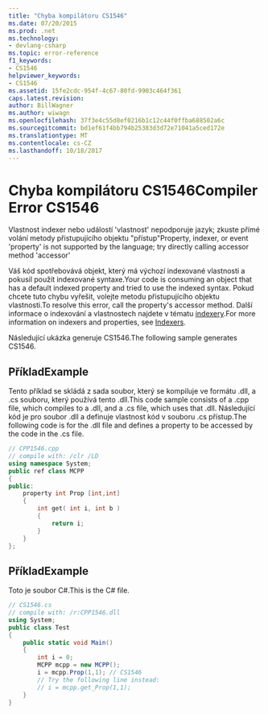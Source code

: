 ```yaml
---
title: "Chyba kompilátoru CS1546"
ms.date: 07/20/2015
ms.prod: .net
ms.technology:
- devlang-csharp
ms.topic: error-reference
f1_keywords:
- CS1546
helpviewer_keywords:
- CS1546
ms.assetid: 15fe2cdc-954f-4c67-80fd-9903c464f361
caps.latest.revision: 
author: BillWagner
ms.author: wiwagn
ms.openlocfilehash: 37f3e4c55d8ef0216b1c12c44f0ffba688502a6c
ms.sourcegitcommit: bd1ef61f4bb794b25383d3d72e71041a5ced172e
ms.translationtype: MT
ms.contentlocale: cs-CZ
ms.lasthandoff: 10/18/2017
---
```

# <a name="compiler-error-cs1546"></a><span data-ttu-id="7e046-102">Chyba kompilátoru CS1546</span><span class="sxs-lookup"><span data-stu-id="7e046-102">Compiler Error CS1546</span></span>
<span data-ttu-id="7e046-103">Vlastnost indexer nebo událostí 'vlastnost' nepodporuje jazyk; zkuste přímé volání metody přistupujícího objektu "přístup"</span><span class="sxs-lookup"><span data-stu-id="7e046-103">Property, indexer, or event 'property' is not supported by the language; try directly calling accessor method 'accessor'</span></span>  
  
 <span data-ttu-id="7e046-104">Váš kód spotřebovává objekt, který má výchozí indexované vlastnosti a pokusil použít indexované syntaxe.</span><span class="sxs-lookup"><span data-stu-id="7e046-104">Your code is consuming an object that has a default indexed property and tried to use the indexed syntax.</span></span> <span data-ttu-id="7e046-105">Pokud chcete tuto chybu vyřešit, volejte metodu přistupujícího objektu vlastnosti.</span><span class="sxs-lookup"><span data-stu-id="7e046-105">To resolve this error, call the property's accessor method.</span></span> <span data-ttu-id="7e046-106">Další informace o indexování a vlastnostech najdete v tématu [indexery](../../../csharp/programming-guide/indexers/index.md).</span><span class="sxs-lookup"><span data-stu-id="7e046-106">For more information on indexers and properties, see [Indexers](../../../csharp/programming-guide/indexers/index.md).</span></span>  
  
 <span data-ttu-id="7e046-107">Následující ukázka generuje CS1546.</span><span class="sxs-lookup"><span data-stu-id="7e046-107">The following sample generates CS1546.</span></span>  
  
## <a name="example"></a><span data-ttu-id="7e046-108">Příklad</span><span class="sxs-lookup"><span data-stu-id="7e046-108">Example</span></span>  
 <span data-ttu-id="7e046-109">Tento příklad se skládá z sada soubor, který se kompiluje ve formátu .dll, a .cs souboru, který používá tento .dll.</span><span class="sxs-lookup"><span data-stu-id="7e046-109">This code sample consists of a .cpp file, which compiles to a .dll, and a .cs file, which uses that .dll.</span></span> <span data-ttu-id="7e046-110">Následující kód je pro soubor .dll a definuje vlastnost kód v souboru .cs přístup.</span><span class="sxs-lookup"><span data-stu-id="7e046-110">The following code is for the .dll file and defines a property to be accessed by the code in the .cs file.</span></span>  
  
```cpp  
// CPP1546.cpp  
// compile with: /clr /LD  
using namespace System;  
public ref class MCPP  
{  
public:  
    property int Prop [int,int]  
    {  
        int get( int i, int b )  
        {  
            return i;  
        }  
    }  
};  
```  
  
## <a name="example"></a><span data-ttu-id="7e046-111">Příklad</span><span class="sxs-lookup"><span data-stu-id="7e046-111">Example</span></span>  
 <span data-ttu-id="7e046-112">Toto je soubor C#.</span><span class="sxs-lookup"><span data-stu-id="7e046-112">This is the C# file.</span></span>  
  
```csharp  
// CS1546.cs  
// compile with: /r:CPP1546.dll   
using System;  
public class Test  
{  
    public static void Main()  
    {  
        int i = 0;  
        MCPP mcpp = new MCPP();  
        i = mcpp.Prop(1,1); // CS1546  
        // Try the following line instead:  
        // i = mcpp.get_Prop(1,1);  
    }  
}  
```
